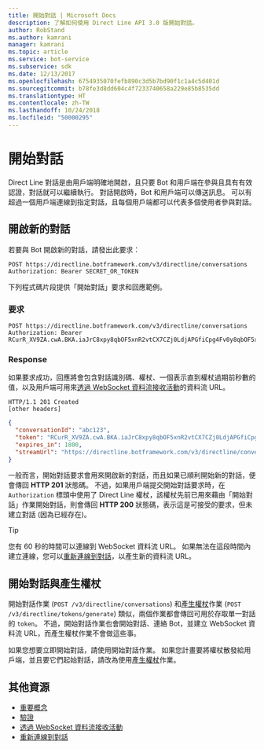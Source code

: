 ```yaml
---
title: 開始對話 | Microsoft Docs
description: 了解如何使用 Direct Line API 3.0 版開始對話。
author: RobStand
ms.author: kamrani
manager: kamrani
ms.topic: article
ms.service: bot-service
ms.subservice: sdk
ms.date: 12/13/2017
ms.openlocfilehash: 6754935070fefb890c3d5b7bd90f1c1a4c5d401d
ms.sourcegitcommit: b78fe3d8dd604c4f7233740658a229e85b8535dd
ms.translationtype: HT
ms.contentlocale: zh-TW
ms.lasthandoff: 10/24/2018
ms.locfileid: "50000295"
---
```

# <a name="start-a-conversation"></a>開始對話

Direct Line 對話是由用戶端明確地開啟，且只要 Bot 和用戶端在參與且具有有效認證，對話就可以繼續執行。 對話開啟時，Bot 和用戶端可以傳送訊息。 可以有超過一個用戶端連線到指定對話，且每個用戶端都可以代表多個使用者參與對話。

## <a name="open-a-new-conversation"></a>開啟新的對話

若要與 Bot 開啟新的對話，請發出此要求：

```http
POST https://directline.botframework.com/v3/directline/conversations
Authorization: Bearer SECRET_OR_TOKEN
```

下列程式碼片段提供「開始對話」要求和回應範例。

### <a name="request"></a>要求

```http
POST https://directline.botframework.com/v3/directline/conversations
Authorization: Bearer RCurR_XV9ZA.cwA.BKA.iaJrC8xpy8qbOF5xnR2vtCX7CZj0LdjAPGfiCpg4Fv0y8qbOF5xPGfiCpg4Fv0y8qqbOF5x8qbOF5xn
```

### <a name="response"></a>Response

如果要求成功，回應將會包含對話識別碼、權杖、一個表示直到權杖過期前秒數的值，以及用戶端可用來[透過 WebSocket 資料流接收活動](bot-framework-rest-direct-line-3-0-receive-activities.md#connect-via-websocket)的資料流 URL。

```http
HTTP/1.1 201 Created
[other headers]
```

```json
{
  "conversationId": "abc123",
  "token": "RCurR_XV9ZA.cwA.BKA.iaJrC8xpy8qbOF5xnR2vtCX7CZj0LdjAPGfiCpg4Fv0y8qbOF5xPGfiCpg4Fv0y8qqbOF5x8qbOF5xn",
  "expires_in": 1800,
  "streamUrl": "https://directline.botframework.com/v3/directline/conversations/abc123/stream?t=RCurR_XV9ZA.cwA..."
}
```

一般而言，開始對話要求會用來開啟新的對話，而且如果已順利開始新的對話，便會傳回 **HTTP 201** 狀態碼。 不過，如果用戶端提交開始對話要求時，在 `Authorization` 標頭中使用了 Direct Line 權杖，該權杖先前已用來藉由「開始對話」作業開始對話，則會傳回 **HTTP 200** 狀態碼，表示這是可接受的要求，但未建立對話 (因為已經存在)。

> [!TIP]
> 您有 60 秒的時間可以連線到 WebSocket 資料流 URL。 如果無法在這段時間內建立連線，您可以[重新連線到對話](bot-framework-rest-direct-line-3-0-reconnect-to-conversation.md)，以產生新的資料流 URL。

## <a name="start-conversation-versus-generate-token"></a>開始對話與產生權杖

開始對話作業 (`POST /v3/directline/conversations`) 和[產生權杖](bot-framework-rest-direct-line-3-0-authentication.md#generate-token)作業 (`POST /v3/directline/tokens/generate`) 類似，兩個作業都會傳回可用於存取單一對話的 `token`。 不過，開始對話作業也會開始對話、連絡 Bot，並建立 WebSocket 資料流 URL，而產生權杖作業不會做這些事。 

如果您想要立即開始對話，請使用開始對話作業。 如果您計畫要將權杖散發給用戶端，並且要它們起始對話，請改為使用[產生權杖](bot-framework-rest-direct-line-3-0-authentication.md#generate-token)作業。 

## <a name="additional-resources"></a>其他資源

- [重要概念](bot-framework-rest-direct-line-3-0-concepts.md)
- [驗證](bot-framework-rest-direct-line-3-0-authentication.md)
- [透過 WebSocket 資料流接收活動](bot-framework-rest-direct-line-3-0-receive-activities.md#connect-via-websocket)
- [重新連線到對話](bot-framework-rest-direct-line-3-0-reconnect-to-conversation.md)